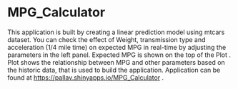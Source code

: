 # MPG_Calculator
This application is built by creating a linear prediction model using mtcars dataset.
You can check the effect of Weight, transmission type and acceleration (1/4 mile time) on expected MPG in real-time by adjusting the parameters in the left panel. Expected MPG is shown on the top of the Plot .
Plot shows the relationship between MPG and other parameters based on the historic data, that is used to build the application.
Application can be found at https://pallav.shinyapps.io/MPG_Calculator .
